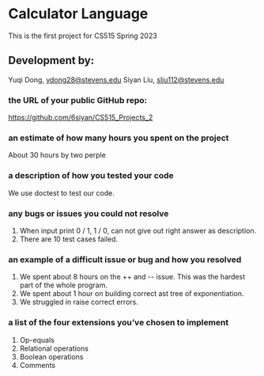# Calculator Language
This is the first project for CS515 Spring 2023

## Development by:
Yuqi Dong, ydong28@stevens.edu
Siyan Liu, sliu112@stevens.edu  

### the URL of your public GitHub repo:
https://github.com/6siyan/CS515_Projects_2


### an estimate of how many hours you spent on the project
About 30 hours by two perple  
### a description of how you tested your code  
We use doctest to test our code.  
### any bugs or issues you could not resolve
1. When input print 0 / 1, 1 / 0, can not give out right answer as description.
2. There are 10 test cases failed.
### an example of a difficult issue or bug and how you resolved  
1. We spent about 8 hours on the ++ and -- issue. This was the hardest part of the whole program.
2. We spent about 1 hour on building correct ast tree of exponentiation.
3. We struggled in raise correct errors.
### a list of the four extensions you’ve chosen to implement  
1. Op-equals  
2. Relational operations  
3. Boolean operations  
4. Comments